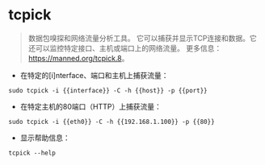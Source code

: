 # tcpick

> 数据包嗅探和网络流量分析工具。
> 它可以捕获并显示TCP连接和数据。它还可以监控特定接口、主机或端口上的网络流量。
> 更多信息：<https://manned.org/tcpick.8>。

- 在特定的[i]nterface、端口和主机上捕获流量：

`sudo tcpick -i {{interface}} -C -h {{host}} -p {{port}}`

- 在特定主机的80端口（HTTP）上捕获流量：

`sudo tcpick -i {{eth0}} -C -h {{192.168.1.100}} -p {{80}}`

- 显示帮助信息：

`tcpick --help`